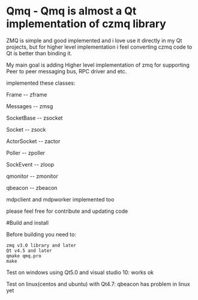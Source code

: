 # Qmq - Qmq is almost a Qt implementation of czmq library

ZMQ is simple and good implemented and i love use it directly in my Qt projects, but for higher level implementation
i feel converting czmq code to Qt is better than binding it. 

My main goal is adding Higher level implementation of zmq for supporting Peer to peer messaging bus, RPC driver and etc.

implemented these classes:

Frame -- zframe

Messages -- zmsg

SocketBase -- zsocket

Socket -- zsock

ActorSocket -- zactor

Poller -- zpoller

SockEvent -- zloop

qmonitor -- zmonitor

qbeacon -- zbeacon

mdpclient and mdpworker implemented too 

please feel free for contribute and updating code 

#Build and install

Before building you need to: 

    zmq v3.0 library and later 
    Qt v4.5 and later
    qmake qmq.pro
    make

Test on windows using Qt5.0 and visual studio 10: works ok

Test on linux(centos and ubuntu) with Qt4.7: qbeacon has problem in linux yet
